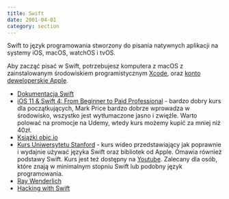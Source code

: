 ```yaml
---
title: Swift
date: 2001-04-01
category: section
---
```


Swift to język programowania stworzony do pisania natywnych aplikacji na systemy iOS, macOS, watchOS i tvOS. 

Aby zacząć pisać w Swift, potrzebujesz komputera z macOS z zainstalowanym środowiskiem programistycznym [Xcode], oraz [konto deweloperskie Apple].  

- [Dokumentacja Swift]
- [iOS 11 & Swift 4: From Beginner to Paid Professional] - bardzo dobry kurs dla początkujących, Mark Price bardzo dobrze wprowadza w środowisko, wszystko jest wytłumaczone jasno i zwięźle. Warto polować na promocje na Udemy, wtedy kurs możemy kupić za mniej niż 40zł.
- [Książki objc.io]
- [Kurs Uniwersytetu Stanford] - kurs wideo przedstawiający jak poprawnie i wydajnie używać języka Swift oraz bibliotek od Apple. Omawia również podstawy Swift. Kurs jest też dostępny na [Youtube]. Zalecany dla osób, które znają w minimalnym stopniu Swift lub podobny język programowania.
- [Ray Wenderlich]
- [Hacking with Swift]

[Xcode]: https://developer.apple.com/xcode/
[konto deweloperskie Apple]: https://developer.apple.com/account/
[Dokumentacja Swift]: http://apple.co/2gSmXqQ
[iOS 11 & Swift 4: From Beginner to Paid Professional]: https://www.udemy.com/devslopes-ios11/
[Książki objc.io]: https://www.objc.io
[Kurs Uniwersytetu Stanford]: https://itunes.apple.com/us/podcast/developing-ios-11-apps-with-swift/id1315130780?mt=2
[Youtube]: https://www.youtube.com/watch?v=71pyOB4TPRE&list=PLPA-ayBrweUzGFmkT_W65z64MoGnKRZMq
[Ray Wenderlich]: https://www.raywenderlich.com/category/swift
[Hacking with Swift]: https://www.hackingwithswift.com
